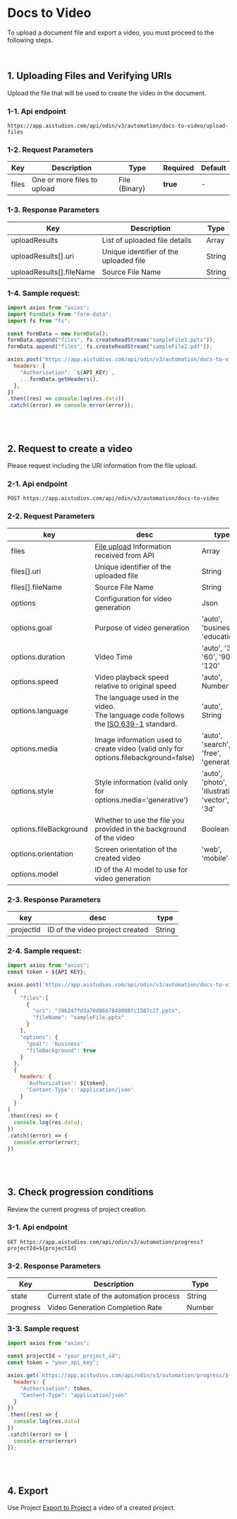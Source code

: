 # Docs to Video
To upload a document file and export a video, you must proceed to the following steps.

<br/>

## 1. Uploading Files and Verifying URIs
Upload the file that will be used to create the video in the document.

### 1-1. Api endpoint
```http
https://app.aistudios.com/api/odin/v3/automation/docs-to-video/upload-files
```

### 1-2. Request Parameters
| Key | Description | Type | Required | Default |
| --- | --- | --- | --- | --- |
| files | One or more files to upload | File (Binary) | **true** | - |

### 1-3. Response Parameters
| Key | Description | Type |
| --- | --- | --- |
| uploadResults | List of uploaded file details | Array |
| uploadResults[].uri | Unique identifier of the uploaded file | String |
| uploadResults[].fileName | Source File Name | String |

### 1-4. Sample request:
```jsx
import axios from "axios";
import FormData from "form-data";
import fs from "fs";

const formData = new FormData();
formData.append("files", fs.createReadStream("sampleFile1.pptx"));
formData.append("files", fs.createReadStream("sampleFile2.pdf"));

axios.post("https://app.aistudios.com/api/odin/v3/automation/docs-to-video/upload-files", formData, {
  headers: {
    "Authorization": `${API_KEY}`,
    ...formData.getHeaders(),
  },
})
.then((res) => console.log(res.data))
.catch((error) => console.error(error));
```
<br/>
<br/>

## 2. Request to create a video
Please request including the URI information from the file upload.

### 2-1. Api endpoint
```http
POST https://app.aistudios.com/api/odin/v3/automation/docs-to-video
```

### 2-2. Request Parameters
| key | desc | type | required | default |
| --- | --- | --- | --- | --- |
| files | [File upload](#1-uploading-files-and-verifying-uris) Information received from API  | Array | true | - |
| files[].uri | Unique identifier of the uploaded file | String | true | - |
| files[].fileName | Source File Name | String | true | - |
| options | Configuration for video generation | Json | false | {} |
| options.goal | Purpose of video generation | 'auto', 'business', 'education' | false | 'business' |
| options.duration | Video Time | 'auto', '30', '60', '90', '120' | false | 'auto' |
| options.speed | Video playback speed relative to original speed | 'auto', Number | false | - |
| options.language | The language used in the video. <br/>The language code follows the [ISO 639-1](https://www.loc.gov/standards/iso639-2/php/code_list.php) standard. | 'auto', String | false | - |
| options.media | Image information used to create video (valid only for options.filebackground=false) | 'auto', 'search', 'free', 'generative' | false | - |
| options.style | Style information (valid only for options.media='generative') | 'auto', 'photo', 'illustration', 'vector', '3d' | false | - |
| options.fileBackground | Whether to use the file you provided in the background of the video | Boolean | false | true |
| options.orientation | Screen orientation of the created video | 'web', 'mobile' | false | 'web' |
| options.model | ID of the AI model to use for video generation |  |  |  |

### 2-3. Response Parameters
| key | desc | type |
| --- | --- | --- |
| projectId | ID of the video project created | String |

### 2-4. Sample request:
```jsx
import axios from "axios";
const token = ${API KEY};

axios.post('https://app.aistudios.com/api/odin/v3/automation/docs-to-video',
  {
    "files":[
      {
        "uri": "39b247fd3a70d86b7849808fc1587c27.pptx",
        "fileName": "sampleFile.pptx"
      }
    ],
    "options": {
      "goal": 'business'
      "fileBackground": true
    }
  },
  {
    headers: {
      'Authorization': ${token},
      'Content-Type': 'application/json'
    }
  }
)
.then((res) => {
  console.log(res.data);
})
.catch((error) => {
  console.error(error);
})
```
<br/>
<br/>

## 3. Check progression conditions
Review the current progress of project creation.

### 3-1. Api endpoint
```http
GET https://app.aistudios.com/api/odin/v3/automation/progress?projectId=${projectId}
```

### 3-2. Response Parameters
| Key | Description | Type |
| --- | --- | --- |
| state | Current state of the automation process | String |
| progress | Video Generation Completion Rate | Number |

### 3-3. Sample request
```jsx
import axios from "axios";

const projectId = "your_project_id";
const token = "your_api_key";

axios.get(`https://app.aistudios.com/api/odin/v3/automation/progress/${projectId}`, {}, {
  headers: {
    "Authorization": token,
    "Content-Type": "application/json"
  }
})
.then((res) => {
  console.log(res.data)
})
.catch((error) => {
  console.error(error)
});
```
<br/>
<br/>

## 4. Export
Use Project [Export to Project](/aistudioV3/reference/export-project) a video of a created project.